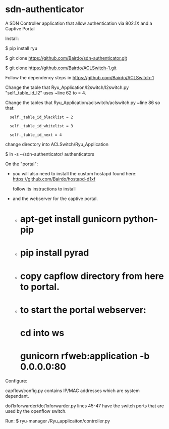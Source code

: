 # sdn-authenticator
A SDN Controller application that allow authentication via 802.1X and a Captive Portal


Install:

$ pip install ryu

$ git clone https://github.com/Bairdo/sdn-authenticator.git

$ git clone https://github.com/Bairdo/ACLSwitch-1.git

Follow the dependency steps in https://github.com/Bairdo/ACLSwitch-1

Change the table that Ryu_Application/l2switch/l2switch.py "self._table_id_l2" uses ~line 62 to = 4.

Change the tables that Ryu_Application/aclswitch/aclswitch.py ~line 86
  so that:

      self._table_id_blacklist = 2

      self._table_id_whitelist = 3

      self._table_id_next = 4

change directory into ACLSwitch/Ryu_Application

$ ln -s ~/sdn-authenticator/ authenticators


On the "portal":
  - you will also need to install the custom hostapd found here: https://github.com/Bairdo/hostapd-d1xf
  
    follow its instructions to install
  - and the webserver for the captive portal.
      - # apt-get install gunicorn python-pip
      - # pip install pyrad
      - # copy capflow directory from here to portal.
      - # to start the portal webserver:
          # cd into ws
          # gunicorn rfweb:application -b 0.0.0.0:80


Configure:

capflow/config.py contains IP/MAC addresses which are system dependant.

dot1xforwarder/dot1xforwarder.py lines 45-47 have the switch ports that are used by the openflow switch.

Run:
$ ryu-manager <path to>/Ryu_applicaiton/controller.py
